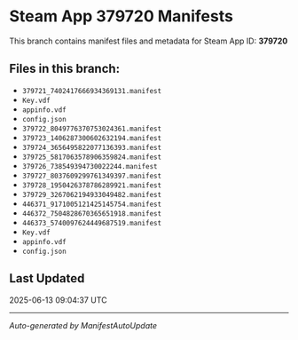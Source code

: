# Steam App 379720 Manifests

This branch contains manifest files and metadata for Steam App ID: **379720**

## Files in this branch:
- `379721_7402417666934369131.manifest`
- `Key.vdf`
- `appinfo.vdf`
- `config.json`
- `379722_8049776370753024361.manifest`
- `379723_1406287300602632194.manifest`
- `379724_3656495822077136393.manifest`
- `379725_5817063578906359824.manifest`
- `379726_738549394730022244.manifest`
- `379727_8037609299761349397.manifest`
- `379728_1950426378786289921.manifest`
- `379729_3267062194933049482.manifest`
- `446371_9171005121425145754.manifest`
- `446372_7504828670365651918.manifest`
- `446373_5740097624449687519.manifest`
- `Key.vdf`
- `appinfo.vdf`
- `config.json`

## Last Updated
2025-06-13 09:04:37 UTC

---
*Auto-generated by ManifestAutoUpdate*
